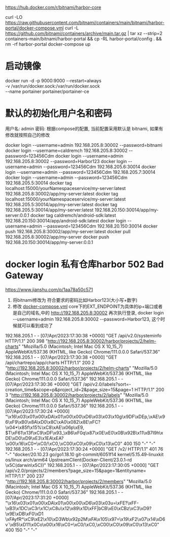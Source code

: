 https://hub.docker.com/r/bitnami/harbor-core

curl -LO https://raw.githubusercontent.com/bitnami/containers/main/bitnami/harbor-portal/docker-compose.yml
curl -L https://github.com/bitnami/containers/archive/main.tar.gz | tar xz --strip=2 containers-main/bitnami/harbor-portal && cp -RL harbor-portal/config . && rm -rf harbor-portal
docker-compose up

# 启动镜像
docker run -d -p 9000:9000 --restart=always \
-v /var/run/docker.sock:/var/run/docker.sock \
--name portainer portainer/portainer-ce


# 默认的初始化用户名和密码
用户名: admin
密码: 根据compose的配置, 当前配置采用默认是 bitnami, 如果有修改就按照自己的修改

docker login --username=admin 192.168.205.8:30002 --password=bitnami
docker login --username=caldremch 192.168.205.8:30002 --password=123456Cdm
docker login --username=admin 192.168.205.8:30002 --password=Harbor123
docker login --username=admin --password=123456Cdm 192.168.205.6:30014
docker login --username=admin --password=123456Cdm 192.168.205.7:30014
docker login --username=admin --password=123456Cdm 192.168.205.5:30014
docker tag localhost:15000/yourNamespaceservice/my-server:latest 192.168.205.8:30002/app/my-server:latest
docker tag localhost:15000/yourNamespaceservice/my-server:latest 192.168.205.5:30014/app/my-server:latest
docker tag 192.168.205.5:30014/app/my-server:latest 192.168.20.150:30014/app/my-server:0.0.1
docker tag caldremch/android-sdk:latest 192.168.20.150:30014/app/android-sdk:latest
docker login --username=admin --password=123456Cdm 192.168.20.150:30014
docker push 192.168.205.8:30002/app/my-server:latest
docker pull 192.168.205.8:30002/app/my-server
docker push 192.168.20.150:30014/app/my-server:0.0.1


# docker login 私有仓库harbor 502 Bad Gateway
https://www.jianshu.com/p/1aa78a50c571

1. 将bitnami修改为 符合要求的密码比如Harbor123(大小写+数字)
2. 修改 [docker-compose.yml](docker-compose.yml) core下的EXT_ENDPOINT为具体的ip+端口或者是自己的域名,中的 http://192.168.205.8:30002
再次执行登录, docker login --username=admin 192.168.205.8:30002 --password=Harbor123, 这个时候就可以看到成功了

192.168.205.1 - - [07/Apr/2023:17:30:38 +0000] "GET /api/v2.0/systeminfo HTTP/1.1" 200 398 "http://192.168.205.8:30002/harbor/projects/2/helm-charts" "Mozilla/5.0 (Macintosh; Intel Mac OS X 10_15_7) AppleWebKit/537.36 (KHTML, like Gecko) Chrome/111.0.0.0 Safari/537.36"
192.168.205.1 - - [07/Apr/2023:17:30:38 +0000] "GET /api/chartrepo/app/charts HTTP/1.1" 200 2 "http://192.168.205.8:30002/harbor/projects/2/helm-charts" "Mozilla/5.0 (Macintosh; Intel Mac OS X 10_15_7) AppleWebKit/537.36 (KHTML, like Gecko) Chrome/111.0.0.0 Safari/537.36"
192.168.205.1 - - [07/Apr/2023:17:30:36 +0000] "GET /api/v2.0/labels?sort=-creation_time&scope=p&project_id=2&page_size=15&page=1 HTTP/1.1" 200 3 "http://192.168.205.8:30002/harbor/projects/2/labels" "Mozilla/5.0 (Macintosh; Intel Mac OS X 10_15_7) AppleWebKit/537.36 (KHTML, like Gecko) Chrome/111.0.0.0 Safari/537.36"
192.168.205.1 - - [07/Apr/2023:17:30:24 +0000] "\x16\x03\x01\x00\xDA\x01\x00\x00\xD6\x03\x03\x10g\x9DF\xDEp,\xAE\x96\xF9\xB0\x8A\xD0\x8C\xA0\x082\x8E\xFC?\x04*\x85f\x15%\xC8\xAE\x06p\xE9, $T\xF61\x13f\xC9\xDF\x93_\xB6\xF0q\x87\x0E\xE0\x0B\x92B\x11\xB7I9h\xDE\xD0\xD9\xE3\x1EA\xEA?\x00\x16\xC0+\xC0/\xC0,\xC00\xC0\x09\xC0\x13\xC0" 400 150 "-" "-"
192.168.205.1 - - [07/Apr/2023:17:30:24 +0000] "GET /v2/ HTTP/1.1" 401 76 "-" "docker/20.10.23 go/go1.18.10 git-commit/6051f14 kernel/5.15.49-linuxkit os/linux arch/arm64 UpstreamClient(Docker-Client/23.0.1-rd \x5C(darwin\x5C))"
192.168.205.1 - - [07/Apr/2023:17:30:05 +0000] "GET /api/v2.0/projects/2/members?page_size=15&page=1&entityname= HTTP/1.1" 200 237 "http://192.168.205.8:30002/harbor/projects/2/members" "Mozilla/5.0 (Macintosh; Intel Mac OS X 10_15_7) AppleWebKit/537.36 (KHTML, like Gecko) Chrome/111.0.0.0 Safari/537.36"
192.168.205.1 - - [07/Apr/2023:17:31:20 +0000] "\x16\x03\x01\x00\xDA\x01\x00\x00\xD6\x03\x03u=\xFE?\xFF-\xB3\x1DC\xC3r\x1C\xC8u\x12\x89\x1D\xFF|bCB\xE0\xCBz\xC3\xD9?\x9E\xDB\xF0\xD1 \xFAyfR^\xC9\xE2\x10\xD3Wb\x92p2M\xFA\x105\x97=\x19\xF2\x07\x14\xD6v`\xB5\xD11\x0Co\x00\x16\xC0+\xC0/\xC0,\xC00\xC0\x09\xC0\x13\xC0" 400 150 "-" "-"